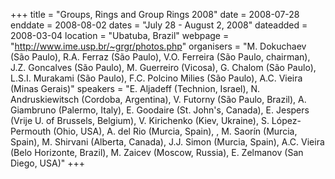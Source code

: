 +++
title = "Groups, Rings and Group Rings 2008"
date = 2008-07-28
enddate = 2008-08-02
dates = "July 28 - August 2, 2008"
dateadded = 2008-03-04
location = "Ubatuba, Brazil"
webpage = "http://www.ime.usp.br/~grgr/photos.php"
organisers = "M. Dokuchaev (São Paulo), R.A. Ferraz (São Paulo), V.O. Ferreira (São Paulo, chairman), J.Z. Goncalves (São Paulo), M. Guerreiro (Vicosa), G. Chalom (São Paulo), L.S.I. Murakami (São Paulo), F.C. Polcino Milies (São Paulo), A.C. Vieira (Minas Gerais)"
speakers = "E. Aljadeff (Technion, Israel), N. Andruskiewitsch (Cordoba, Argentina), V. Futorny (São Paulo, Brazil), A. Giambruno (Palermo, Italy), E. Goodaire (St. John's, Canada), E. Jespers (Vrije U. of Brussels, Belgium), V. Kirichenko (Kiev, Ukraine), S. López-Permouth (Ohio, USA), A. del Rio (Murcia, Spain), , M. Saorín (Murcia, Spain), M. Shirvani (Alberta, Canada), J.J. Simon (Murcia, Spain), A.C. Vieira (Belo Horizonte, Brazil), M. Zaicev (Moscow, Russia), E. Zelmanov (San Diego, USA)"
+++
